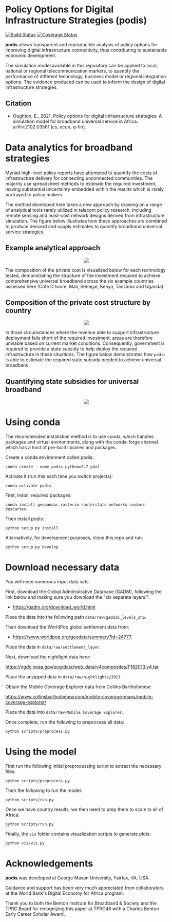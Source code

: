 Policy Options for Digital Infrastructure Strategies (podis)
============================================================
[![Build Status](https://travis-ci.org/edwardoughton/podis.svg?branch=master)](https://travis-ci.org/edwardoughton/podis)
[![Coverage Status](https://coveralls.io/repos/github/edwardoughton/podis/badge.svg?branch=master)](https://coveralls.io/github/edwardoughton/podis?branch=master)

**podis** allows transparent and reproducible analysis of policy options for improving
digital infrastructure connectivity, thus contributing to sustainable economic development.

The simulation model available in this repository can be applied to local, national or regional
telecommunication markets, to quantify the performance of different technology, business model
or regional integration options. The evidence produced can be used to inform the design of
digital infrastructure strategies.

Citation
---------

- Oughton, E., 2021. Policy options for digital infrastructure strategies: A simulation model
  for broadband universal service in Africa. arXiv:2102.03561 [cs, econ, q-fin].


Data analytics for broadband strategies
=======================================
Myriad high-level policy reports have attempted to quantify the costs of infrastructure
delivery for connecting unconnected communities. The majority use spreadsheet methods to
estimate the required investment, leaving substantial uncertainty embedded within the results
which is rarely portrayed to policy makers.

The method developed here takes a new approach by drawing on a range of analytical tools rarely
utilized in telecom policy research, including remote sensing and least-cost network designs
derived from infrastructure simulation. The figure below illustrates how these approaches are
combined to produce demand and supply estimates to quantify broadband universal service
strategies.

## Example analytical approach

<p align="center">
  <img src="/figures/approach.png" />
</p>

The composition of the private cost is visualized below for each technology tested,
demonstrating the structure of the investment required to achieve comprehensive universal
broadband across the six example countries assessed here (Côte D’Ivoire, Mali, Senegal, Kenya,
Tanzania and Uganda).

## Composition of the private cost structure by country

<p align="center">
  <img src="/figures/private_cost.png" />
</p>

In those circumstances where the revenue able to support infrastructure deployment falls short
of the required investment, areas are therefore unviable based on current market conditions.
Consequently, government is required to provide a state subsidy to help deploy the required
infrastructure in these situations. The figure below demonstrates how `podis` is able to
estimate the required state subsidy needed to achieve universal broadband.

## Quantifying state subsidies for universal broadband

<p align="center">
  <img src="/figures/government_cost.png" />
</p>


Using conda
==========

The recommended installation method is to use conda, which handles packages and virtual
environments, along with the conda-forge channel which has a host of pre-built libraries and
packages.

Create a conda environment called podis:

    conda create --name podis python=3.7 gdal

Activate it (run this each time you switch projects):

    conda activate podis

First, install required packages:

    conda install geopandas rasterio rasterstats networkx seaborn descartes

Then install podis:

    python setup.py install

Alternatively, for development purposes, clone this repo and run:

    python setup.py develop


Download necessary data
=======================

You will need numerous input data sets.

First, download the Global Administrative Database (GADM), following the link below and making
sure you download the "six separate layers.":

- https://gadm.org/download_world.html

Place the data into the following path `data/raw/gadm36_levels_shp`.

Then download the WorldPop global settlement data from:

- https://www.worldpop.org/geodata/summary?id=24777.

Place the data in `data/raw/settlement_layer`.

Next, download the nightlight data here:

https://ngdc.noaa.gov/eog/data/web_data/v4composites/F182013.v4.tar

Place the unzipped data in `data/raw/nightlights/2013`.

Obtain the Mobile Coverage Explorer data from Collins Bartholomew:

https://www.collinsbartholomew.com/mobile-coverage-maps/mobile-coverage-explorer/

Place the data into `data/raw/Mobile Coverage Explorer`.

Once complete, run the following to preprocess all data:

    python scripts/preprocess.py


Using the model
===============

First run the following initial preprocessing script to extract the necessary files:

    python scripts/preprocess.py

Then the following to run the model:

    python scripts/run.py

Once we have country results, we then need to prep them to scale to all of Africa:

    python scripts/run.py

Finally, the `vis` folder contains visualization scripts to generate plots:

    python vis/vis.py


Acknowledgements
================

**podis** was developed at George Mason University, Fairfax, VA, USA.

Guidance and support has been very much appreciated from collaborators at the World Bank's
Digital Economy for Africa program.

Thank you to both the Benton Institute for Broadband & Society and the TPRC Board for
recognizing this paper at TPRC48 with a Charles Benton Early Career Scholar Award.
